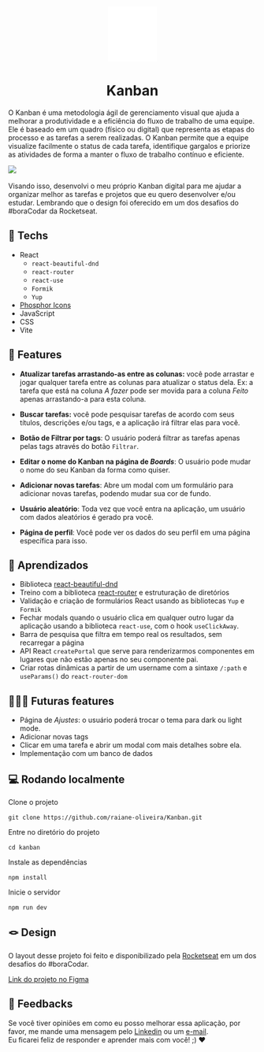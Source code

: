 <div align="center">
  <img src="src/assets/logo.svg" alt="Foto de uma espiral. Logo do Kanban." />
  <h1>Kanban</h1>
</div>

O Kanban é uma metodologia ágil de gerenciamento visual que ajuda a melhorar a produtividade e a eficiência do fluxo de trabalho de uma equipe. Ele é baseado em um quadro (físico ou digital) que representa as etapas do processo e as tarefas a serem realizadas. O Kanban permite que a equipe visualize facilmente o status de cada tarefa, identifique gargalos e priorize as atividades de forma a manter o fluxo de trabalho contínuo e eficiente.

<img src="https://i.imgur.com/etBRqwI.png"/>

Visando isso, desenvolvi o meu próprio Kanban digital para me ajudar a organizar melhor as tarefas e projetos que eu quero desenvolver e/ou estudar. Lembrando que o design foi oferecido em um dos desafios do #boraCodar da Rocketseat.

## 🚀 Techs

- React
  - `react-beautiful-dnd`
  - `react-router`
  - `react-use`
  - `Formik`
  - `Yup`
- [Phosphor Icons](https://phosphoricons.com/)
- JavaScript
- CSS
- Vite

## 🪸 Features

- **Atualizar tarefas arrastando-as entre as colunas:** você pode arrastar e jogar qualquer tarefa entre as colunas para atualizar o status dela. Ex: a tarefa que está na coluna _A fazer_ pode ser movida para a coluna _Feito_ apenas arrastando-a para esta coluna.

- **Buscar tarefas:** você pode pesquisar tarefas de acordo com seus títulos, descrições e/ou tags, e a aplicação irá filtrar elas para você.

- **Botão de Filtrar por tags**: O usuário poderá filtrar as tarefas apenas pelas tags através do botão `Filtrar`.

- **Editar o nome do Kanban na página de _Boards_**: O usuário pode mudar o nome do seu Kanban da forma como quiser.

- **Adicionar novas tarefas**: Abre um modal com um formulário para adicionar novas tarefas, podendo mudar sua cor de fundo.

- **Usuário aleatório**: Toda vez que você entra na aplicação, um usuário com dados aleatórios é gerado pra você.

- **Página de perfil**: Você pode ver os dados do seu perfil em uma página específica para isso.

## 📒 Aprendizados

- Biblioteca [react-beautiful-dnd](https://github.com/atlassian/react-beautiful-dnd)
- Treino com a biblioteca [react-router](https://reactrouter.com/) e estruturação de diretórios
- Validação e criação de formulários React usando as bibliotecas `Yup` e `Formik`
- Fechar modals quando o usuário clica em qualquer outro lugar da aplicação usando a biblioteca `react-use`, com o hook `useClickAway`.
- Barra de pesquisa que filtra em tempo real os resultados, sem recarregar a página
- API React `createPortal` que serve para renderizarmos componentes em lugares que não estão apenas no seu componente pai.
- Criar rotas dinâmicas a partir de um username com a sintaxe `/:path` e `useParams()` do `react-router-dom`

## 🧑🏻‍💻 Futuras features

- Página de _Ajustes_: o usuário poderá trocar o tema para dark ou light mode.
- Adicionar novas tags
- Clicar em uma tarefa e abrir um modal com mais detalhes sobre ela.
- Implementação com um banco de dados

## 💻 Rodando localmente

Clone o projeto

```
git clone https://github.com/raiane-oliveira/Kanban.git
```

Entre no diretório do projeto

```
cd kanban
```

Instale as dependências

```
npm install
```

Inicie o servidor

```
npm run dev
```

## 🪢 Design

O layout desse projeto foi feito e disponibilizado pela [Rocketseat](https://rocketseat.com.br) em um dos desafios do #boraCodar.

[Link do projeto no Figma](<https://www.figma.com/file/kJpuExBvZmyP2UIhDZVW6d/%23boracodar---Desafio-12-(Community)?node-id=11-31&t=fQdVb179zYkwO9Vj-0>)

## 🤝 Feedbacks

Se você tiver opiniões em como eu posso melhorar essa aplicação, por favor, me mande uma mensagem pelo [Linkedin](https://www.linkedin.com/in/raiane-oliveira-dev/) ou um <a href="mailto:raiane.oliveira404@gmail.com">e-mail</a>.
<br>
Eu ficarei feliz de responder e aprender mais com você! ;) ❤️
